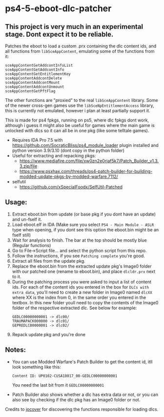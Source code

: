 # ps4-5-eboot-dlc-patcher

## This project is very much in an experimental stage. Dont expect it to be reliable.


Patches the eboot to load a custom .prx  containing the dlc content ids, and all functions from `libSceAppContent`,
emulating some of the functions from it:
```
sceAppContentGetAddcontInfoList
sceAppContentGetAddcontInfo
sceAppContentGetEntitlementKey
sceAppContentAddcontDelete
sceAppContentAddcontMount
sceAppContentAddcontUnmount
sceAppContentGetPftFlag
```
The other functions are "proxied" to the real `libSceAppContent` library.
Some of the newer cross-gen games use the `libSceNpEntitlementAccess` library, this is currently not emulated, however i plan at least partially support it.

This is made for ps4 fpkgs, running on ps5, where dlc fpkgs dont work, although i guess it might also be useful for games where the main game is unlocked with dlcs so it can all be in one pkg (like some telltale games).



- Requires IDA Pro 7.5 with https://github.com/SocraticBliss/ps4_module_loader plugin installed and python version 3.9/3.10 (dont copy in the python folder)
- Useful for extracting and repacking pkgs: 
  - https://www.mediafire.com/file/xw0zn2e0rjaf5k7/Patch_Builder_v1.3.3.zip/file
  - https://www.psxhax.com/threads/ps4-patch-builder-for-building-modded-update-pkgs-by-modded-warfare.7112/
- selfutil
  - https://github.com/xSpecialFoodx/SelfUtil-Patched


## Usage:
1. Extract eboot.bin from update (or base pkg if you dont have an update) and un-fself it.
1. Load eboot.elf in IDA (Make sure you select `PS4 - Main Module - ASLR` type when opening, if you dont see this option the eboot.bin might be an fself still)
1. Wait for analysis to finish. The bar at the top should be mostly blue (Regular functions)
1. Go to File->Script file... and select the python script from this repo.
1. Follow the instructions, if you see `Patching complete` you're good.
1. Extract all files from the update pkg.
1. Replace the eboot.bin from the extracted update pkg's Image0 folder with our patched one (rename to eboot.bin), and place `dlcldr.prx` next to it.
1. During the patching process you were asked to input a list of content ids. For each of the content ids you entered in the box for `DLCs with extra data`, you'll need to create a new folder in Image0 named `dlcXX` where XX is the index from 0, in the same order you entered in the textbox. In this new folder youll need to copy the contents of the Image0 folder of the respective extracted dlc. See below for example:
    ```
    GEDLC00000000001 -> dlc00/
    TRAUMAPACK000000 -> dlc01/
    GEPREDLC00000001 -> dlc02/
    ```
1. Repack update pkg and you're done

## Notes:
- You can use Modded Warfare's Patch Builder to get the content id, itll look something like this:
  ```
  Content ID: UP0102-CUSA18017_00-GEDLC00000000001
  ```
  You need the last bit from it `GEDLC00000000001`

- Patch Builder also shows whether a dlc has extra data or not, or you can also see by checking if the dlc pkg has an Image0 folder or not.


Credits to [jocover](https://github.com/jocover) for discovering the functions responsible for loading dlcs.
